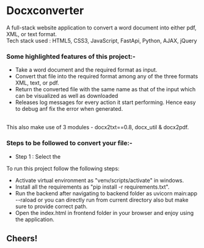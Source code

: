 # Docxconverter
A full-stack website application to convert a word document into either pdf, XML, or text format. <br>
Tech stack used : HTML5, CSS3, JavaScript, FastApi, Python, AJAX, jQuery
### Some highlighted features of this project:-
- Take a word document and the required format as input.
- Convert that file into the required format among any of the three formats XML, text, or pdf. 
- Return the converted file with the same name as that of the input which can be visualized as well as downloaded
- Releases log messages for every action it start performing. Hence easy to debug anf fix the error when generated.
<br>
This also make use of 3 modules - docx2txt==0.8, docx_util & docx2pdf. 

### Steps to be followed to convert your file:-
- Step 1 : Select the 

To run this project follow the following steps:
- Activate virtual environment as "venv/scripts/activate" in windows.
- Install all the requirements as "pip install -r requirements.txt".
- Run the backend after navigating to backend folder as uvicorn main:app --raload or you can directly run from current directory also but make sure to provide correct path.
- Open the index.html in frontend folder in your browser and enjoy using the application.

## Cheers!
